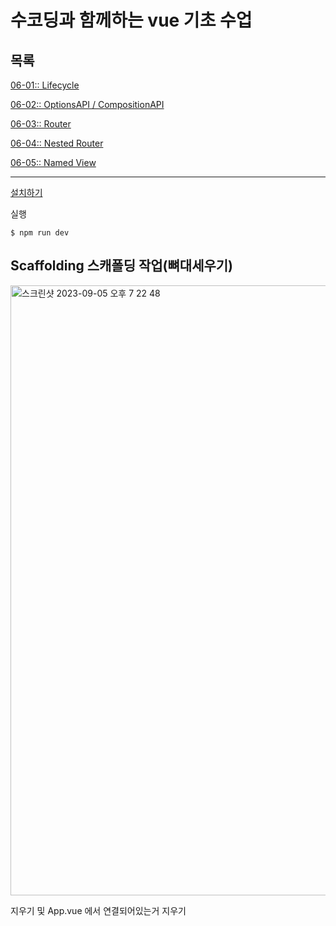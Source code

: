 # 수코딩과 함께하는 vue 기초 수업

## 목록
[06-01:: Lifecycle](/06-1/README.md)

[06-02:: OptionsAPI / CompositionAPI](/06-2/README.md)

[06-03:: Router](/06-03/README.md)

[06-04:: Nested Router](/06-04/README.md)

[06-05:: Named View](/06-05/README.md)

---

[설치하기](VuePrac/guide.txt) 

실행
```
$ npm run dev
```

## Scaffolding 스캐폴딩 작업(뼈대세우기)
<img width="976" alt="스크린샷 2023-09-05 오후 7 22 48" src="https://github.com/firsthandcraft/VuePrac/assets/97497153/a72ed742-9a70-46a8-b919-3e37c65ff664">

지우기 및 App.vue 에서 연결되어있는거 지우기
